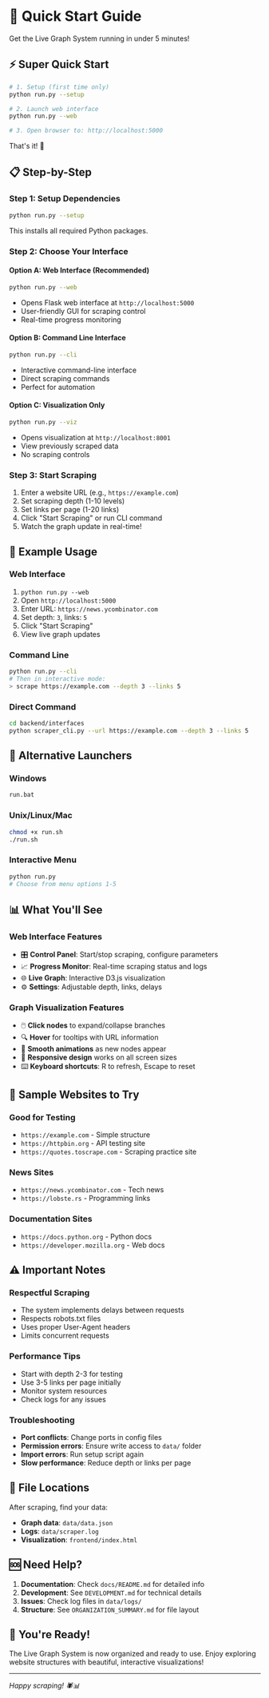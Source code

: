 # 🚀 Quick Start Guide

Get the Live Graph System running in under 5 minutes!

## ⚡ Super Quick Start

```bash
# 1. Setup (first time only)
python run.py --setup

# 2. Launch web interface
python run.py --web

# 3. Open browser to: http://localhost:5000
```

That's it! 🎉

## 📋 Step-by-Step

### Step 1: Setup Dependencies
```bash
python run.py --setup
```
This installs all required Python packages.

### Step 2: Choose Your Interface

#### Option A: Web Interface (Recommended)
```bash
python run.py --web
```
- Opens Flask web interface at `http://localhost:5000`
- User-friendly GUI for scraping control
- Real-time progress monitoring

#### Option B: Command Line Interface
```bash
python run.py --cli
```
- Interactive command-line interface
- Direct scraping commands
- Perfect for automation

#### Option C: Visualization Only
```bash
python run.py --viz
```
- Opens visualization at `http://localhost:8001`
- View previously scraped data
- No scraping controls

### Step 3: Start Scraping
1. Enter a website URL (e.g., `https://example.com`)
2. Set scraping depth (1-10 levels)
3. Set links per page (1-20 links)
4. Click "Start Scraping" or run CLI command
5. Watch the graph update in real-time!

## 🎯 Example Usage

### Web Interface
1. `python run.py --web`
2. Open `http://localhost:5000`
3. Enter URL: `https://news.ycombinator.com`
4. Set depth: `3`, links: `5`
5. Click "Start Scraping"
6. View live graph updates

### Command Line
```bash
python run.py --cli
# Then in interactive mode:
> scrape https://example.com --depth 3 --links 5
```

### Direct Command
```bash
cd backend/interfaces
python scraper_cli.py --url https://example.com --depth 3 --links 5
```

## 🔧 Alternative Launchers

### Windows
```cmd
run.bat
```

### Unix/Linux/Mac
```bash
chmod +x run.sh
./run.sh
```

### Interactive Menu
```bash
python run.py
# Choose from menu options 1-5
```

## 📊 What You'll See

### Web Interface Features
- 🎛️ **Control Panel**: Start/stop scraping, configure parameters
- 📈 **Progress Monitor**: Real-time scraping status and logs
- 🌐 **Live Graph**: Interactive D3.js visualization
- ⚙️ **Settings**: Adjustable depth, links, delays

### Graph Visualization Features
- 🖱️ **Click nodes** to expand/collapse branches
- 🔍 **Hover** for tooltips with URL information
- 🎨 **Smooth animations** as new nodes appear
- 📱 **Responsive design** works on all screen sizes
- ⌨️ **Keyboard shortcuts**: R to refresh, Escape to reset

## 🎨 Sample Websites to Try

### Good for Testing
- `https://example.com` - Simple structure
- `https://httpbin.org` - API testing site
- `https://quotes.toscrape.com` - Scraping practice site

### News Sites
- `https://news.ycombinator.com` - Tech news
- `https://lobste.rs` - Programming links

### Documentation Sites
- `https://docs.python.org` - Python docs
- `https://developer.mozilla.org` - Web docs

## ⚠️ Important Notes

### Respectful Scraping
- The system implements delays between requests
- Respects robots.txt files
- Uses proper User-Agent headers
- Limits concurrent requests

### Performance Tips
- Start with depth 2-3 for testing
- Use 3-5 links per page initially
- Monitor system resources
- Check logs for any issues

### Troubleshooting
- **Port conflicts**: Change ports in config files
- **Permission errors**: Ensure write access to `data/` folder
- **Import errors**: Run setup script again
- **Slow performance**: Reduce depth or links per page

## 📁 File Locations

After scraping, find your data:
- **Graph data**: `data/data.json`
- **Logs**: `data/scraper.log`
- **Visualization**: `frontend/index.html`

## 🆘 Need Help?

1. **Documentation**: Check `docs/README.md` for detailed info
2. **Development**: See `DEVELOPMENT.md` for technical details
3. **Issues**: Check log files in `data/logs/`
4. **Structure**: See `ORGANIZATION_SUMMARY.md` for file layout

## 🎉 You're Ready!

The Live Graph System is now organized and ready to use. Enjoy exploring website structures with beautiful, interactive visualizations!

---

*Happy scraping! 🕷️📊*
